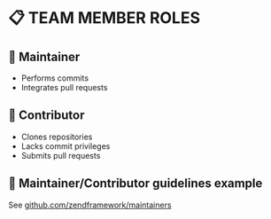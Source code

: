 # 📋 TEAM MEMBER ROLES

## 📌 Maintainer

- Performs commits
- Integrates pull requests

## 📌 Contributor

- Clones repositories
- Lacks commit privileges
- Submits pull requests

## 📌 Maintainer/Contributor guidelines example

See [github.com/zendframework/maintainers](https://github.com/zendframework/maintainers)